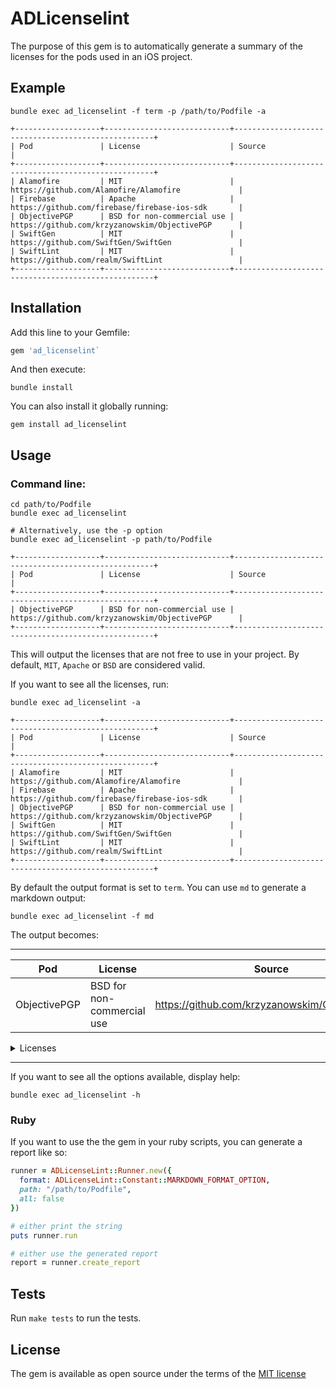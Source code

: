 # ADLicenselint

The purpose of this gem is to automatically generate a summary of the licenses for the pods used in an iOS project.


## Example

```
bundle exec ad_licenselint -f term -p /path/to/Podfile -a

+-------------------+----------------------------+----------------------------------------------------+
| Pod               | License                    | Source                                             |
+-------------------+----------------------------+----------------------------------------------------+
| Alamofire         | MIT                        | https://github.com/Alamofire/Alamofire             |
| Firebase          | Apache                     | https://github.com/firebase/firebase-ios-sdk       |
| ObjectivePGP      | BSD for non-commercial use | https://github.com/krzyzanowskim/ObjectivePGP      |
| SwiftGen          | MIT                        | https://github.com/SwiftGen/SwiftGen               |
| SwiftLint         | MIT                        | https://github.com/realm/SwiftLint                 |
+-------------------+----------------------------+----------------------------------------------------+
```

## Installation

Add this line to your Gemfile:

```ruby
gem 'ad_licenselint`
```

And then execute:
```
bundle install
```

You can also install it globally running:
```
gem install ad_licenselint
```

## Usage

### Command line:

```
cd path/to/Podfile
bundle exec ad_licenselint

# Alternatively, use the -p option
bundle exec ad_licenselint -p path/to/Podfile

+-------------------+----------------------------+----------------------------------------------------+
| Pod               | License                    | Source                                             |
+-------------------+----------------------------+----------------------------------------------------+
| ObjectivePGP      | BSD for non-commercial use | https://github.com/krzyzanowskim/ObjectivePGP      |
+-------------------+----------------------------+----------------------------------------------------+
```

This will output the licenses that are not free to use in your project. By default, `MIT`, `Apache` or `BSD` are considered valid.

If you want to see all the licenses, run:

```
bundle exec ad_licenselint -a

+-------------------+----------------------------+----------------------------------------------------+
| Pod               | License                    | Source                                             |
+-------------------+----------------------------+----------------------------------------------------+
| Alamofire         | MIT                        | https://github.com/Alamofire/Alamofire             |
| Firebase          | Apache                     | https://github.com/firebase/firebase-ios-sdk       |
| ObjectivePGP      | BSD for non-commercial use | https://github.com/krzyzanowskim/ObjectivePGP      |
| SwiftGen          | MIT                        | https://github.com/SwiftGen/SwiftGen               |
| SwiftLint         | MIT                        | https://github.com/realm/SwiftLint                 |
+-------------------+----------------------------+----------------------------------------------------+
```

By default the output format is set to `term`. You can use `md` to generate a markdown output:

```
bundle exec ad_licenselint -f md
```

The output becomes:

---

| Pod | License | Source |
| --- | --- | --- |
| ObjectivePGP | BSD for non-commercial use | https://github.com/krzyzanowskim/ObjectivePGP |

<details>
<summary>Licenses</summary>

### ObjectivePGP
```
The ObjectivePGP stays under a dual license:

====================================================================
Free for non-commercial use:

Copyright (C) 2014-2017, Marcin Krzyżanowski All rights reserved.

Redistribution and use in source and binary forms, with or without
modification, are permitted provided that the following conditions are met:

- Non-commercial use

- Redistributions of source code must retain the above copyright notice, this
  list of conditions and the following disclaimer.

- Redistributions in binary form must reproduce the above copyright notice,
  this list of conditions and the following disclaimer in the documentation
  and/or other materials provided with the distribution.

THIS SOFTWARE IS PROVIDED BY THE COPYRIGHT HOLDERS AND CONTRIBUTORS "AS IS"
AND ANY EXPRESS OR IMPLIED WARRANTIES, INCLUDING, BUT NOT LIMITED TO, THE
IMPLIED WARRANTIES OF MERCHANTABILITY AND FITNESS FOR A PARTICULAR PURPOSE ARE
DISCLAIMED. IN NO EVENT SHALL THE COPYRIGHT HOLDER OR CONTRIBUTORS BE LIABLE
FOR ANY DIRECT, INDIRECT, INCIDENTAL, SPECIAL, EXEMPLARY, OR CONSEQUENTIAL
DAMAGES (INCLUDING, BUT NOT LIMITED TO, PROCUREMENT OF SUBSTITUTE GOODS OR
SERVICES; LOSS OF USE, DATA, OR PROFITS; OR BUSINESS INTERRUPTION) HOWEVER
CAUSED AND ON ANY THEORY OF LIABILITY, WHETHER IN CONTRACT, STRICT LIABILITY,
OR TORT (INCLUDING NEGLIGENCE OR OTHERWISE) ARISING IN ANY WAY OUT OF THE USE
OF THIS SOFTWARE, EVEN IF ADVISED OF THE POSSIBILITY OF SUCH DAMAGE.

====================================================================
Paid for commercial use:

Commercial-use license to use in commercial products. Please contact me via email (marcin@krzyzanowskim.com) for details.
```
</details>

---

If you want to see all the options available, display help:

```
bundle exec ad_licenselint -h
```

### Ruby

If you want to use the the gem in your ruby scripts, you can generate a report like so:

```ruby
runner = ADLicenseLint::Runner.new({
  format: ADLicenseLint::Constant::MARKDOWN_FORMAT_OPTION,
  path: "/path/to/Podfile",
  all: false
})

# either print the string
puts runner.run

# either use the generated report
report = runner.create_report
```

## Tests

Run `make tests` to run the tests.

## License

The gem is available as open source under the terms of the [MIT license](http://opensource.org/licenses/mit-license.php)
